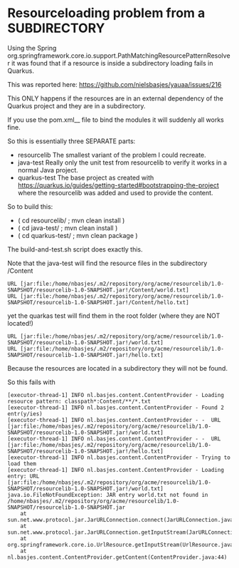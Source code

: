 Resourceloading problem from a SUBDIRECTORY
===
Using the Spring org.springframework.core.io.support.PathMatchingResourcePatternResolver it was found that
if a resource is inside a subdirectory loading fails in Quarkus.

This was reported here: https://github.com/nielsbasjes/yauaa/issues/216

This ONLY happens if the resources are in an external dependency of the Quarkus project and they are in a subdirectory.

If you use the pom.xml__ file to bind the modules it will suddenly all works fine.

So this is essentially three SEPARATE parts:
- resourcelib
  The smallest variant of the problem I could recreate.
- java-test
  Really only the unit test from resourcelib to verify it works in a normal Java project.
- quarkus-test
  The base project as created with https://quarkus.io/guides/getting-started#bootstrapping-the-project where the resourcelib was added and used to provide the content.

So to build this:
- ( cd resourcelib/  ; mvn clean install )
- ( cd java-test/  ; mvn clean install )
- ( cd quarkus-test/ ; mvn clean package )

The build-and-test.sh script does exactly this.

Note that the java-test will find the resource files in the subdirectory /Content

    URL [jar:file:/home/nbasjes/.m2/repository/org/acme/resourcelib/1.0-SNAPSHOT/resourcelib-1.0-SNAPSHOT.jar!/Content/world.txt]
    URL [jar:file:/home/nbasjes/.m2/repository/org/acme/resourcelib/1.0-SNAPSHOT/resourcelib-1.0-SNAPSHOT.jar!/Content/hello.txt]

yet the quarkas test will find them in the root folder (where they are NOT located!)

    URL [jar:file:/home/nbasjes/.m2/repository/org/acme/resourcelib/1.0-SNAPSHOT/resourcelib-1.0-SNAPSHOT.jar!/world.txt]
    URL [jar:file:/home/nbasjes/.m2/repository/org/acme/resourcelib/1.0-SNAPSHOT/resourcelib-1.0-SNAPSHOT.jar!/hello.txt]

Because the resources are located in a subdirectory they will not be found.

So this fails with

    [executor-thread-1] INFO nl.basjes.content.ContentProvider - Loading resource pattern: classpath*:Content/**/*.txt
    [executor-thread-1] INFO nl.basjes.content.ContentProvider - Found 2 entr(y/ies)
    [executor-thread-1] INFO nl.basjes.content.ContentProvider - -  URL [jar:file:/home/nbasjes/.m2/repository/org/acme/resourcelib/1.0-SNAPSHOT/resourcelib-1.0-SNAPSHOT.jar!/world.txt]
    [executor-thread-1] INFO nl.basjes.content.ContentProvider - -  URL [jar:file:/home/nbasjes/.m2/repository/org/acme/resourcelib/1.0-SNAPSHOT/resourcelib-1.0-SNAPSHOT.jar!/hello.txt]
    [executor-thread-1] INFO nl.basjes.content.ContentProvider - Trying to load them
    [executor-thread-1] INFO nl.basjes.content.ContentProvider - Loading entry: URL [jar:file:/home/nbasjes/.m2/repository/org/acme/resourcelib/1.0-SNAPSHOT/resourcelib-1.0-SNAPSHOT.jar!/world.txt]
    java.io.FileNotFoundException: JAR entry world.txt not found in /home/nbasjes/.m2/repository/org/acme/resourcelib/1.0-SNAPSHOT/resourcelib-1.0-SNAPSHOT.jar
        at sun.net.www.protocol.jar.JarURLConnection.connect(JarURLConnection.java:144)
        at sun.net.www.protocol.jar.JarURLConnection.getInputStream(JarURLConnection.java:152)
        at org.springframework.core.io.UrlResource.getInputStream(UrlResource.java:173)
        at nl.basjes.content.ContentProvider.getContent(ContentProvider.java:44)
